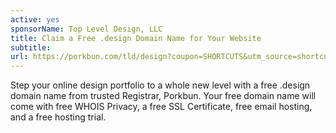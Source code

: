 ```yaml
---
active: yes
sponsorName: Top Level Design, LLC
title: Claim a Free .design Domain Name for Your Website
subtitle:
url: https://porkbun.com/tld/design?coupon=SHORTCUTS&utm_source=shortcuts.design_sponsorship&utm_medium=homepage_sponsor_august_21
---
```


Step your online design portfolio to a whole new level with a free .design domain name from trusted Registrar, Porkbun. Your free domain name will come with free WHOIS Privacy, a free SSL Certificate, free email hosting, and a free hosting trial.
